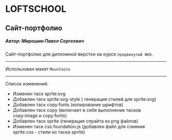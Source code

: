 LOFTSCHOOL
=====================
Сайт-портфолио
-----------------------------------
##### Автор: Мирошин Павел Сергеевич
Сайт-портфолио для дипломной верстки на курсе `продвинутый Web`.
***
Использован макет `Mountains`
***
Список изменений:
* Изменен таск sprite:svg
* Добавлен таск sprite:svg-style ( генерация стилей для sprite:svg)
* Добавлен таск copy:fonts (копирование шрифтов)
* Добавлен таск copy (включает в себя выполнение тасков copy:image и copy:fonts)
* Добавлен таск sprite (генерация спрайта из png файлов)
* Изменен таск css.foundation.js (добавлен файл для слияния sprite.css - стили из таска sprite)
